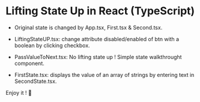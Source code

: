 # Lifting State Up in React (TypeScript)

- Original state is changed by App.tsx, First.tsx & Second.tsx.

- LiftingStateUP.tsx: change attribute disabled/enabled of btn with a boolean by clicking checkbox.

- PassValueToNext.tsx: No lifting state up ! Simple state walkthrought component.  

- FirstState.tsx: displays the value of an array of strings by entering text in SecondState.tsx.


Enjoy it ! :koala: